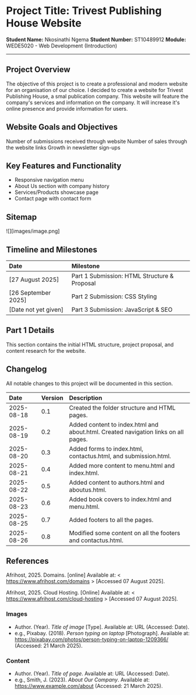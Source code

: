 # Project Title: Trivest Publishing House Website

**Student Name:** Nkosinathi Ngema
**Student Number:** ST10489912
**Module:** WEDE5020 - Web Development (Introduction)

---

## Project Overview

The objective of this project is to create a professional and modern website for an organisation of our choice.
I decided to create a website for Trivest Publishing House, a smal publication company.
This website will feature the company's services and information on the company. It will increase it's online presence and provide information for users.

## Website Goals and Objectives

Number of submissions received through website
Number of sales through the website links
Growth in newsletter sign-ups

## Key Features and Functionality

- Responsive navigation menu
- About Us section with company history
- Services/Products showcase page
- Contact page with contact form

## Sitemap

![][images/image.png]

## Timeline and Milestones

| Date | Milestone |
| :--- | :--- |
| [27 August 2025] | Part 1 Submission: HTML Structure & Proposal |
| [26 September 2025] | Part 2 Submission: CSS Styling |
| [Date not yet given] | Part 3 Submission: JavaScript & SEO |

## Part 1 Details

This section contains the initial HTML structure, project proposal, and content research for the website.

## Changelog

All notable changes to this project will be documented in this section.

| Date | Version | Description |
| :--- | :--- | :--- |
| 2025-08-18 | 0.1 | Created the folder structure and HTML pages. |
| 2025-08-19 | 0.2 | Added content to index.html and about.html. Created navigation links on all pages. |
| 2025-08-20 | 0.3 | Added forms to index.html, contactus.html, and submission.html. |
| 2025-08-21 | 0.4 | Added more content to menu.html and index.html. |
| 2025-08-22 | 0.5 | Added content to authors.html and aboutus.html. |
| 2025-08-23 | 0.6 | Added book covers to index.html and menu.html. |
| 2025-08-25 | 0.7 | Added footers to all the pages. |
| 2025-08-26 | 0.8 | Modified some content on all the footers and contactus.html. |

## References

​​Afrihost, 2025. Domains. [online] Available at: < <https://www.afrihost.com/domains> > [Accessed 07 August 2025].

​Afrihost, 2025. Cloud Hosting. [Online] Available at: < <https://www.afrihost.com/cloud-hosting> > [Accessed 07 August 2025]. ​​

### Images

- Author. (Year). *Title of image* [Type]. Available at: URL (Accessed: Date).
- e.g., Pixabay. (2018). *Person typing on laptop* [Photograph]. Available at: <https://pixabay.com/photos/person-typing-on-laptop-1209366/> (Accessed: 21 March 2025).

### Content

- Author. (Year). *Title of page*. Available at: URL (Accessed: Date).
- e.g., Smith, J. (2023). *About Our Company*. Available at: <https://www.example.com/about> (Accessed: 21 March 2025).
